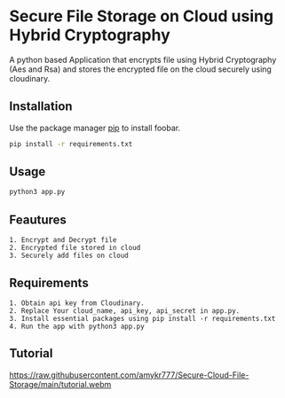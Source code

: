 # Secure File Storage on Cloud using Hybrid Cryptography

A python based Application that encrypts file using Hybrid Cryptography (Aes and Rsa) and stores the encrypted file on the cloud securely using cloudinary.

## Installation

Use the package manager [pip](https://pip.pypa.io/en/stable/) to install foobar.

```bash
pip install -r requirements.txt
```

## Usage

```python
python3 app.py
```

## Feautures

    1. Encrypt and Decrypt file
    2. Encrypted file stored in cloud
    3. Securely add files on cloud


## Requirements

    1. Obtain api key from Cloudinary.
    2. Replace Your cloud_name, api_key, api_secret in app.py.
    3. Install essential packages using pip install -r requirements.txt
    4. Run the app with python3 app.py

## Tutorial 
https://raw.githubusercontent.com/amykr777/Secure-Cloud-File-Storage/main/tutorial.webm
